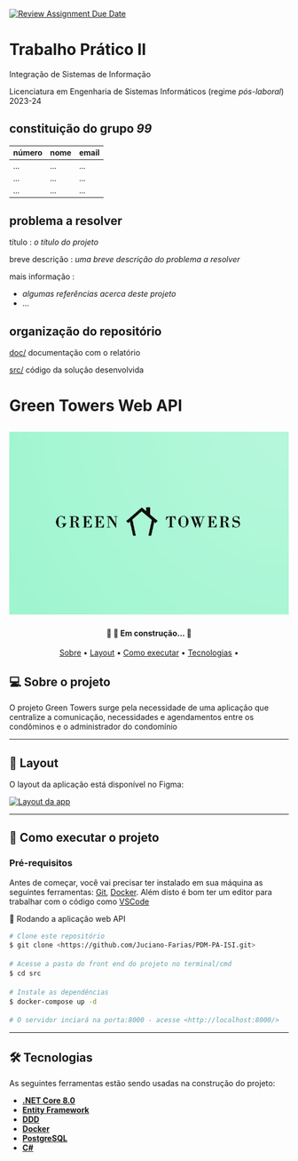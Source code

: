 [![Review Assignment Due Date](https://classroom.github.com/assets/deadline-readme-button-24ddc0f5d75046c5622901739e7c5dd533143b0c8e959d652212380cedb1ea36.svg)](https://classroom.github.com/a/JZTLzScX)

# Trabalho Prático II

Integração de Sistemas de Informação

Licenciatura em Engenharia de Sistemas Informáticos (regime _pós-laboral_) 2023-24

## constituição do grupo _99_

| número | nome | email |
| :----- | :--- | :---- |
| ...    | ...  | ...   |
| ...    | ...  | ...   |
| ...    | ...  | ...   |

## problema a resolver

título
: _o título do projeto_

breve descrição
: _uma breve descrição do problema a resolver_

mais informação
:

- _algumas referências acerca deste projeto_
- ...

## organização do repositório

[doc/](./doc/) documentação com o relatório

[src/](./src/) código da solução desenvolvida

# Green Towers Web API

<h2 align="center">
  <img alt="Logo" src="./logo.jpg" />
</h2>

<h4 align="center"> 
	🚧  🚀 Em construção...  🚧
</h4>

<p align="center">
 <a href="#-sobre-o-projeto">Sobre</a> •
 <a href="#-layout">Layout</a> • 
 <a href="#-como-executar-o-projeto">Como executar</a> • 
 <a href="#-tecnologias">Tecnologias</a> • 
</p>

## 💻 Sobre o projeto

O projeto Green Towers surge pela necessidade de uma aplicação que centralize a comunicação, necessidades e agendamentos entre os condôminos e o administrador do condomínio

---

## 🎨 Layout

O layout da aplicação está disponível no Figma:

<a href="https://www.figma.com/file/8dGv9queLnF8RUjZ2qmHBq/Sistema?t=ff4s6KgyZRwNuz6f-0">
  <img alt="Layout da app" src="https://www.figma.com/file/Cx5744SNmQVbRGQlbtIanh/PDM%2FPA%2FISI?type=design&node-id=0-1&mode=design&t=gxIh3OESiIY59e71-0">
</a>

---

## 🚀 Como executar o projeto

### Pré-requisitos

Antes de começar, você vai precisar ter instalado em sua máquina as seguintes ferramentas:
[Git](https://git-scm.com), [Docker](https://nodejs.org/en/).
Além disto é bom ter um editor para trabalhar com o código como [VSCode](https://code.visualstudio.com/)

🧭 Rodando a aplicação web API

```bash
# Clone este repositório
$ git clone <https://github.com/Juciano-Farias/PDM-PA-ISI.git>

# Acesse a pasta do front end do projeto no terminal/cmd
$ cd src

# Instale as dependências
$ docker-compose up -d

# O servidor inciará na porta:8000 - acesse <http://localhost:8000/>
```

---

## 🛠 Tecnologias

As seguintes ferramentas estão sendo usadas na construção do projeto:

- **[.NET Core 8.0](https://dotnet.microsoft.com/en-us/download/dotnet/8.0)**
- **[Entity Framework](https://learn.microsoft.com/en-us/ef/)**
- **[DDD](https://en.wikipedia.org/wiki/Domain-driven_design)**
- **[Docker](https://www.docker.com/)**
- **[PostgreSQL](https://www.postgresql.org/)**
- **[C#](https://learn.microsoft.com/en-us/dotnet/csharp/)**
